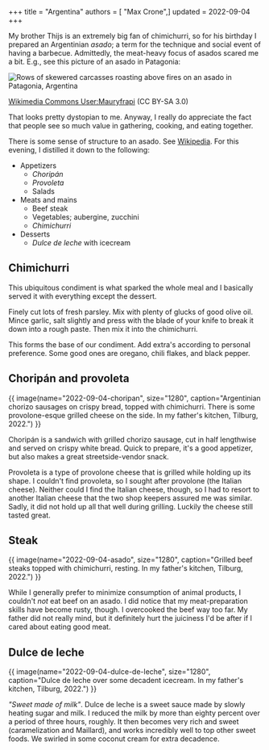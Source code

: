 +++
title = "Argentina"
authors = [ "Max Crone",]
updated = 2022-09-04
+++


My brother Thijs is an extremely big fan of chimichurri, so for his birthday I prepared an Argentinian *asado*; a term for the technique and social event of having a barbecue.
Admittedly, the meat-heavy focus of asados scared me a bit.
E.g., see this picture of an asado in Patagonia:

![Rows of skewered carcasses roasting above fires on an asado in Patagonia, Argentina](https://upload.wikimedia.org/wikipedia/commons/thumb/8/85/Asado_Gral_Pico_2.JPG/1024px-Asado_Gral_Pico_2.JPG)
<p class="picture-subscript"><a href="https://commons.wikimedia.org/wiki/File:Asado_Gral_Pico_2.JPG">Wikimedia Commons User:Mauryfrapi</a> (CC BY-SA 3.0)</p>

That looks pretty dystopian to me.
Anyway, I really do appreciate the fact that people see so much value in gathering, cooking, and eating together.

There is some sense of structure to an asado.
See [Wikipedia](https://en.wikipedia.org/wiki/Asado).
For this evening, I distilled it down to the following:

- Appetizers
    - *Choripán*
    - *Provoleta*
    - Salads
- Meats and mains
    - Beef steak
    - Vegetables; aubergine, zucchini
    - *Chimichurri*
- Desserts
    - *Dulce de leche* with icecream

## Chimichurri

This ubiquitous condiment is what sparked the whole meal and I basically served it with everything except the dessert.

Finely cut lots of fresh parsley.
Mix with plenty of glucks of good olive oil.
Mince garlic, salt slightly and press with the blade of your knife to break it down into a rough paste.
Then mix it into the chimichurri.

This forms the base of our condiment.
Add extra's according to personal preference.
Some good ones are oregano, chili flakes, and black pepper.

## Choripán and provoleta
{{ image(name="2022-09-04-choripan", size="1280", caption="Argentinian chorizo sausages on crispy bread, topped with chimichurri. There is some provolone-esque grilled cheese on the side. In my father's kitchen, Tilburg, 2022.") }}

Choripán is a sandwich with grilled chorizo sausage, cut in half lengthwise and served on crispy white bread.
Quick to prepare, it's a good appetizer, but also makes a great streetside-vendor snack.

Provoleta is a type of provolone cheese that is grilled while holding up its shape.
I couldn't find provoleta, so I sought after provolone (the Italian cheese).
Neither could I find the Italian cheese, though, so I had to resort to another Italian cheese that the two shop keepers assured me was similar.
Sadly, it did not hold up all that well during grilling.
Luckily the cheese still tasted great.

## Steak
{{ image(name="2022-09-04-asado", size="1280", caption="Grilled beef steaks topped with chimichurri, resting. In my father's kitchen, Tilburg, 2022.") }}

While I generally prefer to minimize consumption of animal products, I couldn't *not* eat beef on an asado.
I did notice that my meat-preparation skills have become rusty, though.
I overcooked the beef way too far.
My father did not really mind, but it definitely hurt the juiciness I'd be after if I cared about eating good meat.

## Dulce de leche
{{ image(name="2022-09-04-dulce-de-leche", size="1280", caption="Dulce de leche over some decadent icecream. In my father's kitchen, Tilburg, 2022.") }}

*"Sweet made of milk"*.
Dulce de leche is a sweet sauce made by slowly heating sugar and milk.
I reduced the milk by more than eighty percent over a period of three hours, roughly.
It then becomes very rich and sweet (caramelization and Maillard), and works incredibly well to top other sweet foods.
We swirled in some coconut cream for extra decadence.
